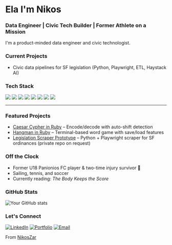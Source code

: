 # Ela I'm Nikos

### Data Engineer | Civic Tech Builder | Former Athlete on a Mission

I'm a product-minded data engineer and civic technologist.


### Current Projects
- Civic data pipelines for SF legislation (Python, Playwright, ETL, Haystack AI)

### Tech Stack
![](https://img.shields.io/badge/Python-informational?style=flat&logo=python&logoColor=white&color=2bbc8a)
![](https://img.shields.io/badge/SQL-informational?style=flat&logo=postgresql&logoColor=white&color=2bbc8a)
![](https://img.shields.io/badge/dbt-informational?style=flat&logo=dbt&logoColor=white&color=2bbc8a)
![](https://img.shields.io/badge/Playwright-informational?style=flat&logo=microsoft&logoColor=white&color=2bbc8a)
![](https://img.shields.io/badge/Ruby-informational?style=flat&logo=ruby&logoColor=white&color=2bbc8a)
![](https://img.shields.io/badge/JavaScript-informational?style=flat&logo=javascript&logoColor=white&color=2bbc8a)
![](https://img.shields.io/badge/Postgres-informational?style=flat&logo=postgresql&logoColor=white&color=2bbc8a)
![](https://img.shields.io/badge/Git-informational?style=flat&logo=git&logoColor=white&color=2bbc8a)

---

### Featured Projects
- [Caesar Cypher in Ruby](https://github.com/NikosZar/Caesar-Cypher) – Encode/decode with auto-shift detection
- [Hangman in Ruby](https://github.com/NikosZar/hangman) – Terminal-based word game with save/load features
- [Legislation Scraper Prototype](https://github.com/NikosZar) – Python + Playwright scraper for SF ordinances (private repo on request)


### Off the Clock
- Former U18 Panionios FC player & two-time injury survivor 🦿
- Sailing, tennis, and soccer
- Currently reading: *The Body Keeps the Score*


### GitHub Stats
![Your GitHub stats](https://github-readme-stats.vercel.app/api?username=NikosZar&show_icons=true&theme=radical)


### Let's Connect
[![LinkedIn](https://img.shields.io/badge/-LinkedIn-blue?style=flat-square&logo=linkedin&logoColor=white&link=https://www.linkedin.com/in/nikoszarikos/)](https://www.linkedin.com/in/nikoszarikos/)
[![Portfolio](https://img.shields.io/badge/-Portfolio-orange?style=flat-square&logo=html5&logoColor=white&link=https://your-portfolio.com)](https://your-portfolio.com)
[![Email](https://img.shields.io/badge/-Email-c14438?style=flat-square&logo=gmail&logoColor=white)](mailto:zarikos.nikos@gmail.com)

From [NikosZar](https://github.com/NikosZar)
